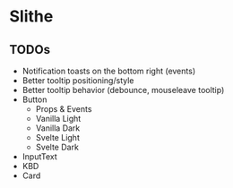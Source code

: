 # Slithe

## TODOs

- Notification toasts on the bottom right (events)
- Better tooltip positioning/style
- Better tooltip behavior (debounce, mouseleave tooltip)
- Button
  - Props & Events
  - Vanilla Light
  - Vanilla Dark
  - Svelte Light
  - Svelte Dark
- InputText
- KBD
- Card
